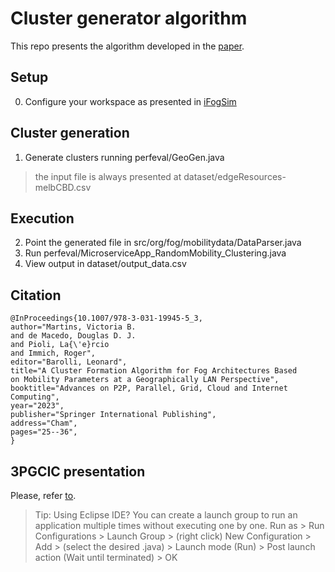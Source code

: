 # Cluster generator algorithm
This repo presents the algorithm developed in the [paper](https://link.springer.com/chapter/10.1007/978-3-031-19945-5_3). 

## Setup
0. Configure your workspace as presented in [iFogSim](https://github.com/Cloudslab/iFogSim)

## Cluster generation
1. Generate clusters running perfeval/GeoGen.java
> the input file is always presented at dataset/edgeResources-melbCBD.csv

## Execution
2. Point the generated file in src/org/fog/mobilitydata/DataParser.java
3. Run perfeval/MicroserviceApp_RandomMobility_Clustering.java
4. View output in dataset/output_data.csv

## Citation
```
@InProceedings{10.1007/978-3-031-19945-5_3,
author="Martins, Victoria B.
and de Macedo, Douglas D. J.
and Pioli, La{\'e}rcio
and Immich, Roger",
editor="Barolli, Leonard",
title="A Cluster Formation Algorithm for Fog Architectures Based on Mobility Parameters at a Geographically LAN Perspective",
booktitle="Advances on P2P, Parallel, Grid, Cloud and Internet Computing",
year="2023",
publisher="Springer International Publishing",
address="Cham",
pages="25--36",
}
```
## 3PGCIC presentation

Please, refer [to](./3PGCIC___presentation.pdf).

> Tip: Using Eclipse IDE? You can create a launch group to run an application multiple times without executing one by one. Run as >  Run Configurations > Launch Group > (right click) New Configuration > Add > (select the desired .java) > Launch mode (Run) > Post launch action (Wait until terminated) > OK
